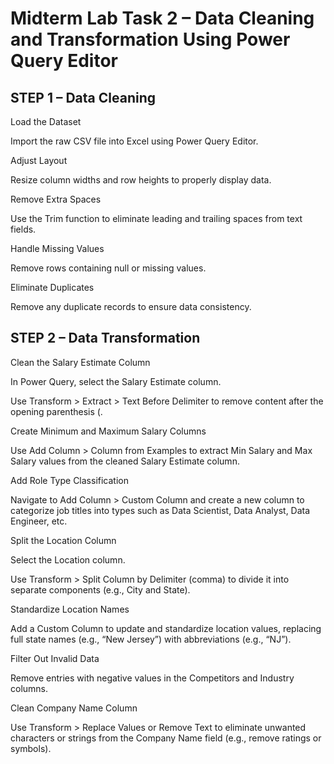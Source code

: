 # Midterm Lab Task 2 – Data Cleaning and Transformation Using Power Query Editor

## STEP 1 – Data Cleaning
Load the Dataset

Import the raw CSV file into Excel using Power Query Editor.

Adjust Layout

Resize column widths and row heights to properly display data.

Remove Extra Spaces

Use the Trim function to eliminate leading and trailing spaces from text fields.

Handle Missing Values

Remove rows containing null or missing values.

Eliminate Duplicates

Remove any duplicate records to ensure data consistency.

## STEP 2 – Data Transformation
Clean the Salary Estimate Column

In Power Query, select the Salary Estimate column.

Use Transform > Extract > Text Before Delimiter to remove content after the opening parenthesis (.

Create Minimum and Maximum Salary Columns

Use Add Column > Column from Examples to extract Min Salary and Max Salary values from the cleaned Salary Estimate column.

Add Role Type Classification

Navigate to Add Column > Custom Column and create a new column to categorize job titles into types such as Data Scientist, Data Analyst, Data Engineer, etc.

Split the Location Column

Select the Location column.

Use Transform > Split Column by Delimiter (comma) to divide it into separate components (e.g., City and State).

Standardize Location Names

Add a Custom Column to update and standardize location values, replacing full state names (e.g., “New Jersey”) with abbreviations (e.g., “NJ”).

Filter Out Invalid Data

Remove entries with negative values in the Competitors and Industry columns.

Clean Company Name Column

Use Transform > Replace Values or Remove Text to eliminate unwanted characters or strings from the Company Name field (e.g., remove ratings or symbols).
